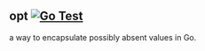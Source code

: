 ## opt [![Go Test](https://github.com/nkcmr/opt/actions/workflows/go_test.yaml/badge.svg?branch=main)](https://github.com/nkcmr/opt/actions/workflows/go_test.yaml)

a way to encapsulate possibly absent values in Go.
